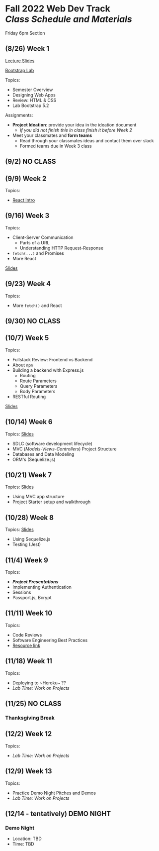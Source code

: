 
# Fall 2022 Web Dev Track <br />_Class Schedule and Materials_

Friday 6pm Section

## (8/26) Week 1

[Lecture Slides](https://docs.google.com/presentation/d/1o8g0k32GoYaWl-Jxyc0s5tfqPF6D3Y0bC8NzlfgvNtI/edit?usp=sharing)

[Bootstrap Lab](https://github.com/CUNYTechPrep/lab-bootstrap-5.2)

Topics:

- Semester Overview
- Designing Web Apps
- Review: HTML & CSS
- Lab Bootstrap 5.2

Assignments:


- **Project Ideation**: provide your idea in the ideation document
    + *If you did not finish this in class finish it before Week 2*
- Meet your classmates and **form teams**
    + Read through your classmates ideas and contact them over slack
    + Formed teams due in Week 3 class

## (9/2) NO CLASS


## (9/9) Week 2

Topics:

- [React Intro](https://docs.google.com/presentation/d/1CSbULftt5IP89SKdYIUZM_04BlkgonVys9_-B4F6nZ8/edit?usp=sharing)



## (9/16) Week 3


Topics:

- Client-Server Communication
    + Parts of a URL
    + Understanding HTTP Request-Response
- `fetch(...)` and Promises
- More React

[Slides](https://docs.google.com/presentation/d/1C8UvHIol1NeKwiFhQII-3-UJKqjRMkBm7iUl8i5mi-c/edit?usp=sharing)


## (9/23) Week 4

Topics:

- More `fetch()` and React

## (9/30) NO CLASS

## (10/7) Week 5

Topics:

- Fullstack Review: Frontend vs Backend
- About `npm`
- Building a backend with Express.js
    + Routing
    + Route Parameters
    + Query Parameters
    + Body Parameters
- RESTful Routing

[Slides](https://docs.google.com/presentation/d/17QV7xkmlTuLd2fetAPcQg7cBQlZniIjd9AgiQKu2ahA/edit?usp=sharing)

## (10/14) Week 6

Topics: [Slides](https://docs.google.com/presentation/d/1SLijBd51ea5MDVxZJZPEg9KW5q04rLLrfLfsWHKJclY/edit?usp=sharing)

- SDLC (software development lifecycle)
- MVC (_Models-Views-Controllers_) Project Structure
- Databases and Data Modeling
- ORM's (Sequelize.js)

## (10/21) Week 7


Topics: [Slides](https://docs.google.com/presentation/d/1oyxpzznt0A9xu31JM5-7MWweb_IRw_m-xVpBa_Np_RM/edit?usp=sharing)

- Using MVC app structure
- Project Starter setup and walkthrough


## (10/28) Week 8


Topics: [Slides](https://drive.google.com/file/d/1CV3m2gDrvozZ3h10xGMaWnwpTEAX9iQ6/view?usp=sharing)

- Using Sequelize.js
- Testing (Jest)

## (11/4) Week 9

Topics:

- **_Project Presentations_**
- Implementing Authentication
- Sessions
- Passport.js, Bcrypt

## (11/11) Week 10


Topics:

- Code Reviews
- Software Engineering Best Practices
- [Resource link](http://web.mit.edu/6.005/www/fa16/classes/04-code-review/)

## (11/18) Week 11


Topics:

- Deploying to ~Heroku~ ??
- _Lab Time: Work on Projects_

## (11/25) NO CLASS

### Thanksgiving Break


## (12/2) Week 12

Topics:

- _Lab Time: Work on Projects_

## (12/9) Week 13

Topics:

- Practice Demo Night Pitches and Demos
- _Lab Time: Work on Projects_

## (12/14 - tentatively) DEMO NIGHT

### Demo Night

- Location: TBD
- Time: TBD

